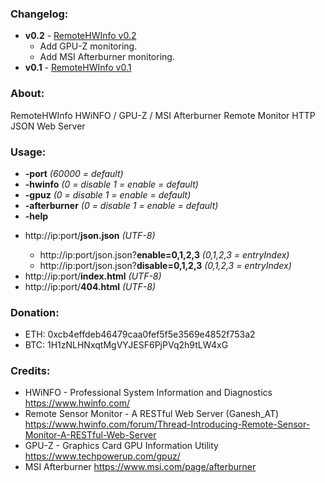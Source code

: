 ### Changelog:

- **v0.2** - [RemoteHWInfo v0.2](https://github.com/Demion/remotehwinfo/releases/download/v0.2/RemoteHWInfo_v0.2.zip)
  * Add GPU-Z monitoring.
  * Add MSI Afterburner monitoring.
- **v0.1** - [RemoteHWInfo v0.1](https://github.com/Demion/remotehwinfo/releases/download/v0.1/RemoteHWInfo_v0.1.zip)

### About:

RemoteHWInfo HWiNFO / GPU-Z / MSI Afterburner Remote Monitor HTTP JSON Web Server

### Usage:

- **-port** *(60000 = default)*
- **-hwinfo** *(0 = disable 1 = enable = default)*
- **-gpuz** *(0 = disable 1 = enable = default)*
- **-afterburner** *(0 = disable 1 = enable = default)*
- **-help**
+ http<nolink>://ip:port/**json.json** *(UTF-8)*
	+ http<nolink>://ip:port/json.json?**enable=0,1,2,3** *(0,1,2,3 = entryIndex)*
	+ http<nolink>://ip:port/json.json?**disable=0,1,2,3** *(0,1,2,3 = entryIndex)*
+ http<nolink>://ip:port/**index.html** *(UTF-8)*
+ http<nolink>://ip:port/**404.html** *(UTF-8)*

### Donation:

- ETH: 0xcb4effdeb46479caa0fef5f5e3569e4852f753a2
- BTC: 1H1zNLHNxqtMgVYJESF6PjPVq2h9tLW4xG

### Credits:

- HWiNFO - Professional System Information and Diagnostics https://www.hwinfo.com/
- Remote Sensor Monitor - A RESTful Web Server (Ganesh_AT) https://www.hwinfo.com/forum/Thread-Introducing-Remote-Sensor-Monitor-A-RESTful-Web-Server
- GPU-Z - Graphics Card GPU Information Utility https://www.techpowerup.com/gpuz/
- MSI Afterburner https://www.msi.com/page/afterburner